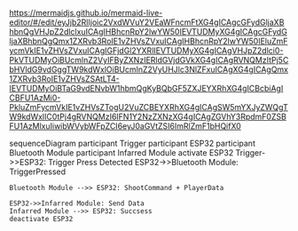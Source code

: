 
https://mermaidjs.github.io/mermaid-live-editor/#/edit/eyJjb2RlIjoic2VxdWVuY2VEaWFncmFtXG4gICAgcGFydGljaXBhbnQgVHJpZ2dlclxuICAgIHBhcnRpY2lwYW50IEVTUDMyXG4gICAgcGFydGljaXBhbnQgQmx1ZXRvb3RoIE1vZHVsZVxuICAgIHBhcnRpY2lwYW50IEluZmFycmVkIE1vZHVsZVxuICAgIGFjdGl2YXRlIEVTUDMyXG4gICAgVHJpZ2dlci0-PkVTUDMyOiBUcmlnZ2VyIFByZXNzIERldGVjdGVkXG4gICAgRVNQMzItPj5CbHVldG9vdGggTW9kdWxlOiBUcmlnZ2VyUHJlc3NlZFxuICAgXG4gICAgQmx1ZXRvb3RoIE1vZHVsZSAtLT4-IEVTUDMyOiBTaG9vdENvbW1hbmQgKyBQbGF5ZXJEYXRhXG4gICBcbiAgICBFU1AzMi0-PkluZmFycmVkIE1vZHVsZTogU2VuZCBEYXRhXG4gICAgSW5mYXJyZWQgTW9kdWxlIC0tPj4gRVNQMzI6IFN1Y2NzZXNzXG4gICAgZGVhY3RpdmF0ZSBFU1AzMlxuIiwibWVybWFpZCI6eyJ0aGVtZSI6ImRlZmF1bHQifX0

sequenceDiagram
    participant Trigger
    participant ESP32
    participant Bluetooth Module
    participant Infarred Module
    activate ESP32
    Trigger->>ESP32: Trigger Press Detected
    ESP32->>Bluetooth Module: TriggerPressed
   
    Bluetooth Module -->> ESP32: ShootCommand + PlayerData
   
    ESP32->>Infarred Module: Send Data
    Infarred Module -->> ESP32: Succsess
    deactivate ESP32
